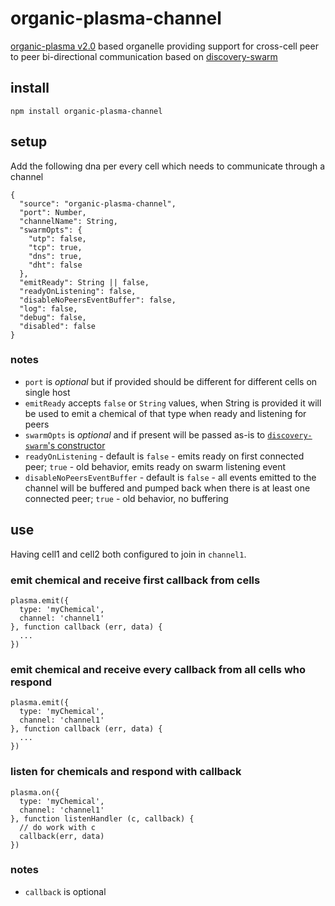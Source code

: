 # organic-plasma-channel

[organic-plasma v2.0](https://github.com/node-organic/organic-plasma) based organelle providing support for cross-cell peer to peer bi-directional communication based on [discovery-swarm](https://github.com/mafintosh/discovery-swarm)

## install

`npm install organic-plasma-channel`

## setup

Add the following dna per every cell which needs to communicate through a channel

```
{
  "source": "organic-plasma-channel",
  "port": Number,
  "channelName": String,
  "swarmOpts": {
    "utp": false,
    "tcp": true,
    "dns": true,
    "dht": false
  },
  "emitReady": String || false,
  "readyOnListening": false,
  "disableNoPeersEventBuffer": false,
  "log": false,
  "debug": false,
  "disabled": false
}
```

### notes

* `port` is *optional* but if provided should be different for different cells on single host
* `emitReady` accepts `false` or `String` values, when String is provided it will be used to emit a chemical of that type when ready and listening for peers
* `swarmOpts` is *optional* and if present will be passed as-is to [`discovery-swarm`'s constructor](https://github.com/mafintosh/discovery-swarm#var-sw--swarmopts)
* `readyOnListening` - default is `false` - emits ready on first connected peer; `true` - old behavior, emits ready on swarm listening event
* `disableNoPeersEventBuffer` - default is `false` - all events emitted to the channel will be buffered and pumped back when there is at least one connected peer; `true` - old behavior, no buffering
## use

Having cell1 and cell2 both configured to join in `channel1`.

### emit chemical and receive first callback from cells

```
plasma.emit({
  type: 'myChemical',
  channel: 'channel1'
}, function callback (err, data) {
  ...
})
```

### emit chemical and receive every callback from all cells who respond

```
plasma.emit({
  type: 'myChemical',
  channel: 'channel1'
}, function callback (err, data) {
  ...
})
```

### listen for chemicals and respond with callback

```
plasma.on({
  type: 'myChemical',
  channel: 'channel1'
}, function listenHandler (c, callback) {
  // do work with c
  callback(err, data)
})
```

### notes

* `callback` is optional
